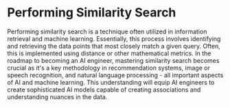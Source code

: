# Performing Similarity Search

Performing similarity search is a technique often utilized in information retrieval and machine learning. Essentially, this process involves identifying and retrieving the data points that most closely match a given query. Often, this is implemented using distance or other mathematical metrics. In the roadmap to becoming an AI engineer, mastering similarity search becomes crucial as it's a key methodology in recommendation systems, image or speech recognition, and natural language processing - all important aspects of AI and machine learning. This understanding will equip AI engineers to create sophisticated AI models capable of creating associations and understanding nuances in the data.